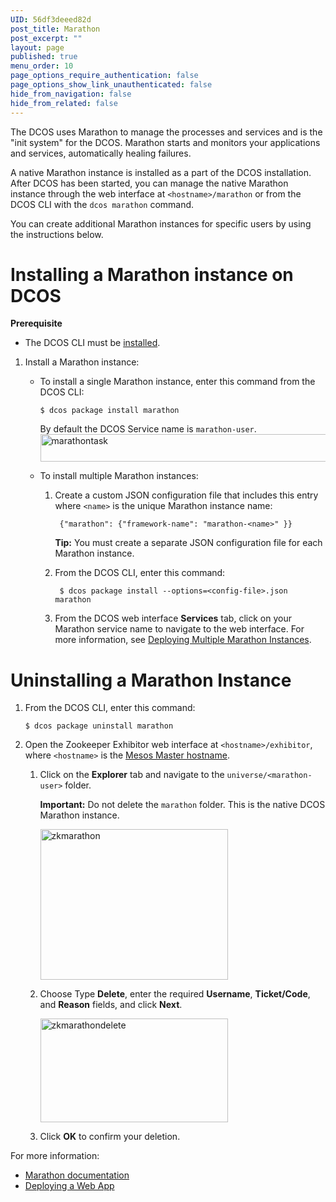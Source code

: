 ```yaml
---
UID: 56df3deeed82d
post_title: Marathon
post_excerpt: ""
layout: page
published: true
menu_order: 10
page_options_require_authentication: false
page_options_show_link_unauthenticated: false
hide_from_navigation: false
hide_from_related: false
---
```

<p>The DCOS uses Marathon to manage the processes and services and is the "init system" for the DCOS. Marathon starts and monitors your applications and services, automatically healing failures.</p>

<p>A native Marathon instance is installed as a part of the DCOS installation. After DCOS has been started, you can manage the native Marathon instance through the web interface at <code>&lt;hostname&gt;/marathon</code> or from the DCOS CLI with the <code>dcos marathon</code> command.</p>

<p>You can create additional Marathon instances for specific users by using the instructions below.</p>

<h1><a name="install"></a>Installing a Marathon instance on DCOS</h1>

<p><strong>Prerequisite</strong></p>

<ul>
<li>The DCOS CLI must be <a href="/install/cli/">installed</a>.</li>
</ul>

<ol>
<li><p>Install a Marathon instance:</p>

<ul>
<li><p>To install a single Marathon instance, enter this command from the DCOS CLI:</p>

<pre><code>$ dcos package install marathon
</code></pre>

<p>By default the DCOS Service name is <code>marathon-user</code>. <a href="https://docs.mesosphere.com/wp-content/uploads/2015/12/marathontask.png" rel="attachment wp-att-1410"><img src="https://docs.mesosphere.com/wp-content/uploads/2015/12/marathontask.png" alt="marathontask" width="709" height="44" class="alignnone size-full wp-image-1410" /></a></p></li>
<li><p>To install multiple Marathon instances:</p>

<ol>
<li><p>Create a custom JSON configuration file that includes this entry where <code>&lt;name&gt;</code> is the unique Marathon instance name:</p>

<pre><code> {"marathon": {"framework-name": "marathon-&lt;name&gt;" }}
</code></pre>

<p><strong>Tip:</strong> You must create a separate JSON configuration file for each Marathon instance.</p></li>
<li><p>From the DCOS CLI, enter this command:</p>

<pre><code> $ dcos package install --options=&lt;config-file&gt;.json marathon
</code></pre></li>
<li><p>From the DCOS web interface <strong>Services</strong> tab, click on your Marathon service name to navigate to the web interface. For more information, see <a href="/tutorials/marathon-add-user/">Deploying Multiple Marathon Instances</a>.</p></li>
</ol></li>
</ul></li>
</ol>

<h1><a name="uninstall"></a>Uninstalling a Marathon Instance</h1>

<ol>
<li><p>From the DCOS CLI, enter this command:</p>

<pre><code>$ dcos package uninstall marathon
</code></pre></li>
<li><p>Open the Zookeeper Exhibitor web interface at <code>&lt;hostname&gt;/exhibitor</code>, where <code>&lt;hostname&gt;</code> is the <a href="/install/awscluster#launchdcos">Mesos Master hostname</a>.</p>

<ol>
<li><p>Click on the <strong>Explorer</strong> tab and navigate to the <code>universe/&lt;marathon-user&gt;</code> folder.</p>

<p><strong>Important:</strong> Do not delete the <code>marathon</code> folder. This is the native DCOS Marathon instance.</p>

<p><a href="https://docs.mesosphere.com/wp-content/uploads/2015/12/zkmarathon.png" rel="attachment wp-att-1407"><img src="https://docs.mesosphere.com/wp-content/uploads/2015/12/zkmarathon-600x482.png" alt="zkmarathon" width="300" height="241" class="alignnone size-medium wp-image-1407" /></a></p></li>
<li><p>Choose Type <strong>Delete</strong>, enter the required <strong>Username</strong>, <strong>Ticket/Code</strong>, and <strong>Reason</strong> fields, and click <strong>Next</strong>.</p>

<p><a href="https://docs.mesosphere.com/wp-content/uploads/2015/12/zkmarathondelete.png" rel="attachment wp-att-1409"><img src="https://docs.mesosphere.com/wp-content/uploads/2015/12/zkmarathondelete-600x331.png" alt="zkmarathondelete" width="300" height="166" class="alignnone size-medium wp-image-1409" /></a></p></li>
<li><p>Click <strong>OK</strong> to confirm your deletion.</p></li>
</ol></li>
</ol>

<p>For more information:</p>

<ul>
<li><a href="http://mesosphere.github.io/marathon/docs/" target="_blank">Marathon documentation</a></li>
<li><a href="/tutorials/deploywebapp/">Deploying a Web App</a></li>
</ul>